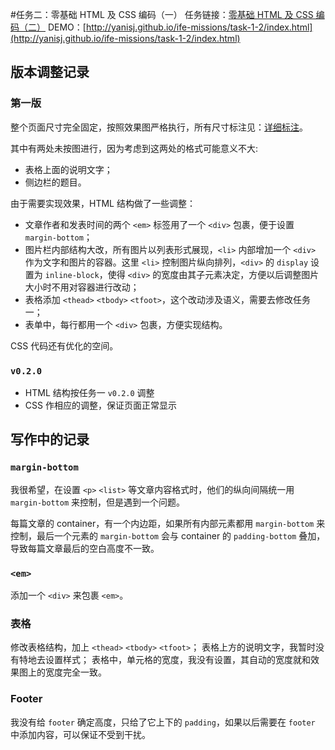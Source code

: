 #任务二：零基础 HTML 及 CSS 编码（一）
任务链接：[零基础 HTML 及 CSS 编码（二）](http://ife.baidu.com/task/detail?taskId=2)
DEMO：[http://yanisj.github.io/ife-missions/task-1-2/index.html](http://yanisj.github.io/ife-missions/task-1-2/index.html)

## 版本调整记录
### 第一版

整个页面尺寸完全固定，按照效果图严格执行，所有尺寸标注见：[详细标注](./img/详细标注.png)。

其中有两处未按图进行，因为考虑到这两处的格式可能意义不大:
- 表格上面的说明文字；
- 侧边栏的题目。

由于需要实现效果，HTML 结构做了一些调整：
- 文章作者和发表时间的两个 `<em>` 标签用了一个 `<div>` 包裹，便于设置 `margin-bottom`；
- 图片栏内部结构大改，所有图片以列表形式展现，`<li>` 内部增加一个 `<div>` 作为文字和图片的容器。这里 `<li>` 控制图片纵向排列，`<div>` 的 `display` 设置为 `inline-block`，使得 `<div>` 的宽度由其子元素决定，方便以后调整图片大小时不用对容器进行改动；
- 表格添加 `<thead>` `<tbody>` `<tfoot>`，这个改动涉及语义，需要去修改任务一；
- 表单中，每行都用一个 `<div>` 包裹，方便实现结构。

CSS 代码还有优化的空间。

### `v0.2.0`

- HTML 结构按任务一 `v0.2.0` 调整
- CSS 作相应的调整，保证页面正常显示


## 写作中的记录
### `margin-bottom`
我很希望，在设置 `<p>` `<list>` 等文章内容格式时，他们的纵向间隔统一用 `margin-bottom` 来控制，但是遇到一个问题。

每篇文章的 container，有一个内边距，如果所有内部元素都用 `margin-bottom` 来控制，最后一个元素的 `margin-bottom` 会与 container 的 `padding-bottom` 叠加，导致每篇文章最后的空白高度不一致。

### `<em>`
添加一个 `<div>` 来包裹 `<em>`。

### 表格
修改表格结构，加上 `<thead>` `<tbody>` `<tfoot>`；
表格上方的说明文字，我暂时没有特地去设置样式；
表格中，单元格的宽度，我没有设置，其自动的宽度就和效果图上的宽度完全一致。

### Footer
我没有给 `footer` 确定高度，只给了它上下的 `padding`，如果以后需要在 `footer` 中添加内容，可以保证不受到干扰。
